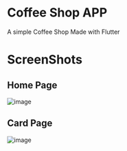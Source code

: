 # Coffee Shop APP 
A simple Coffee Shop Made with Flutter 
# ScreenShots 
## Home Page 
![image](https://github.com/YazidRB/fyazid_coffee_app/assets/75635578/840e1b32-10bb-4258-be88-ea7abd7cf9bd)

## Card Page
![image](https://github.com/YazidRB/fyazid_coffee_app/assets/75635578/9c368238-26ff-4c4f-8615-b19eee790c6f)

